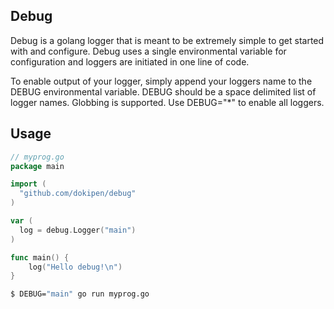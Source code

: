## Debug ##
Debug is a golang logger that is meant to be extremely simple to get started
with and configure. Debug uses a single environmental variable for
configuration and loggers are initiated in one line of code.

To enable output of your logger, simply append your loggers name to the DEBUG
environmental variable. DEBUG should be a space delimited list of logger
names. Globbing is supported. Use DEBUG="\*" to enable all loggers.

## Usage ##
```go
// myprog.go
package main

import (
  "github.com/dokipen/debug"
)

var (
  log = debug.Logger("main")
)

func main() {
    log("Hello debug!\n")
}
```

```bash
$ DEBUG="main" go run myprog.go
```
